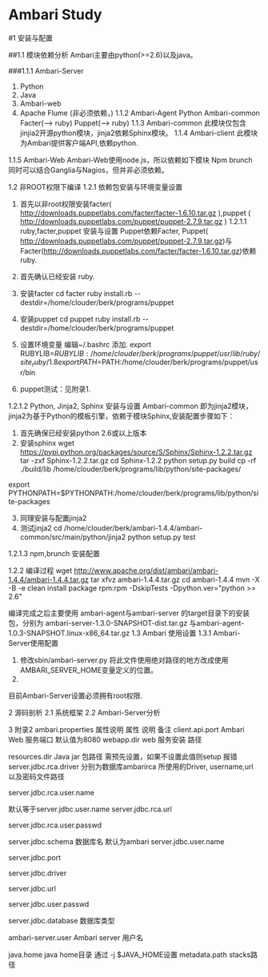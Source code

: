 Ambari Study
==


#1  安装与配置

##1.1  模块依赖分析
Ambari主要由python(>=2.6)以及java。

###1.1.1  Ambari-Server 
1. Python
2. Java
3. Ambari-web
4. Apache Flume (非必须依赖，)
 1.1.2  Ambari-Agent
Python
Ambari-common
Facter(--> ruby)
Puppet(--> ruby)
 1.1.3  Ambari-common
此模块仅包含jinjia2开源python模块，jinja2依赖Sphinx模块。
 1.1.4  Ambari-client
此模块为Ambari提供客户端API,依赖python.

 1.1.5  Ambari-Web
Ambari-Web使用node.js，所以依赖如下模块
Npm
brunch
同时可以结合Ganglia与Nagios，但并非必须依赖。


 1.2  非ROOT权限下编译
 1.2.1  依赖包安装与环境变量设置
1. 首先以非root权限安装facter( http://downloads.puppetlabs.com/facter/facter-1.6.10.tar.gz ),puppet (  http://downloads.puppetlabs.com/puppet/puppet-2.7.9.tar.gz )
 1.2.1.1  ruby,facter,puppet 安装与设置
Puppet依赖Facter, Puppet( http://downloads.puppetlabs.com/puppet/puppet-2.7.9.tar.gz)与Facter(http://downloads.puppetlabs.com/facter/facter-1.6.10.tar.gz)依赖ruby.
1. 首先确认已经安装 ruby.
2. 安装facter
cd facter
ruby install.rb --destdir=/home/clouder/berk/programs/puppet

3. 安装puppet
cd puppet
ruby install.rb --destdir=/home/clouder/berk/programs/puppet
4. 设置环境变量
编辑~/.bashrc 添加.
export RUBYLIB=$RUBYLIB:/home/clouder/berk/programs/puppet/usr/lib/ruby/site_ruby/1.8
export PATH=$PATH:/home/clouder/berk/programs/puppet/usr/bin

5.    puppet测试：见附录1.

 1.2.1.2  Python, Jinja2, Sphinx 安装与设置
Ambari-common 即为jinja2模块，jinja2为基于Python的模板引擎，依赖于模块Sphinx,安装配置步骤如下：
1. 首先确保已经安装python 2.6或以上版本
2. 安装sphinx
wget https://pypi.python.org/packages/source/S/Sphinx/Sphinx-1.2.2.tar.gz
tar -zxf Sphinx-1.2.2.tar.gz
cd Sphinx-1.2.2
python setup.py build
cp -rf ./build/lib  /home/clouder/berk/programs/lib/python/site-packages/

export PYTHONPATH=$PYTHONPATH:/home/clouder/berk/programs/lib/python/site-packages

3. 同理安装与配置jinja2
4. 测试jinja2
cd /home/clouder/berk/ambari-1.4.4/ambari-common/src/main/python/jinja2
python setup.py test

 1.2.1.3  npm,brunch 安装配置

 1.2.2  编译过程
wget http://www.apache.org/dist/ambari/ambari-1.4.4/ambari-1.4.4.tar.gz
tar xfvz ambari-1.4.4.tar.gz
cd ambari-1.4.4
mvn -X -B -e clean install package rpm:rpm -DskipTests -Dpython.ver="python >= 2.6"

编译完成之后主要使用 ambari-agent与ambari-server 的target目录下的安装包，分别为
ambari-server-1.3.0-SNAPSHOT-dist.tar.gz 与ambari-agent-1.0.3-SNAPSHOT.linux-x86_64.tar.gz
 1.3  Ambari 使用设置
 1.3.1  Ambari-Server使用配置
1. 修改sbin/ambari-server.py
将此文件使用绝对路径的地方改成使用AMBARI_SERVER_HOME变量定义的位置。
2. 

目前Ambari-Server设置必须拥有root权限.


 2  源码剖析
 2.1  系统框架
 2.2  Ambari-Server分析


 3  附录2  ambari.properties 属性说明
属性
说明
备注
client.api.port
Ambari Web 服务端口
默认值为8080
webapp.dir
web 服务安装 路径

resources.dir
Java jar 包路径
需预先设置，如果不设置此值则setup 报错
server.jdbc.rca.driver
分别为数据库ambarirca 所使用的Driver, username,url 以及密码文件路径

server.jdbc.rca.user.name

默认等于server.jdbc.user.name
server.jdbc.rca.url


server.jdbc.rca.user.passwd


server.jdbc.schema
数据库名
默认为ambari 
server.jdbc.user.name


server.jdbc.port


server.jdbc.driver


server.jdbc.url


server.jdbc.user.passwd


server.jdbc.database
数据库类型

ambari-server.user
Ambari server 用户名

java.home
java home目录
通过 -j $JAVA_HOME设置
metadata.path
stacks路径







